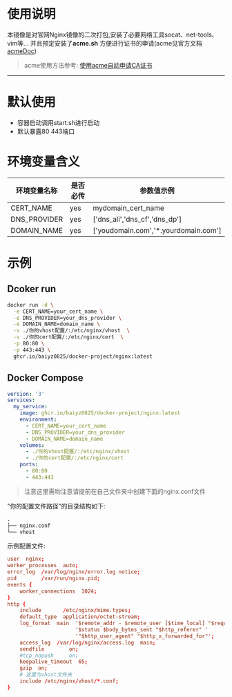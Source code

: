 <!--
 * @Description: 
 * @Version: 
 * @Author: BaiYiZhuo
 * @Date: 2023-09-14 15:30:36
 * @LastEditTime: 2023-09-14 16:39:28
-->
# 使用说明
本镜像是对官网Nginx镜像的二次打包,安装了必要网络工具socat、net-tools、vim等... 并且预定安装了**acme.sh** 方便进行证书的申请(acme见官方文档[acmeDoc](https://github.com/acmesh-official/acme.sh))<br>
> acme使用方法参考: [使用acme自动申请CA证书](https://blog.baiyz.top/posts/bb356855/?highlight=acme)

---
# 默认使用
- 容器启动调用start.sh进行启动
- 默认暴露80 443端口

# 环境变量含义
|环境变量名称|是否必传|参数值示例|
|---|---|---|
|CERT_NAME|yes|mydomain_cert_name|
|DNS_PROVIDER|yes|['dns_ali','dns_cf','dns_dp']|
|DOMAIN_NAME|yes|['youdomain.com','*.yourdomain.com']|

# 示例
## Dcoker run 
```sh
docker run -d \
  -e CERT_NAME=your_cert_name \
  -e DNS_PROVIDER=your_dns_provider \
  -e DOMAIN_NAME=domain_name \
  -v ./你的vhost配置/:/etc/nginx/vhost  \
  -v ./你的cert配置/:/etc/nginx/cert  \
  -p 80:80 \
  -p 443:443 \
  ghcr.io/baiyz0825/docker-project/nginx:latest
```
## Docker Compose
```yaml
version: '3'
services:
  my_service:
    image: ghcr.io/baiyz0825/docker-project/nginx:latest
    environment:
      - CERT_NAME=your_cert_name
      - DNS_PROVIDER=your_dns_provider
      - DOMAIN_NAME=domain_name
    volumes:
      - ./你的vhost配置/:/etc/nginx/vhost
      - ./你的cert配置/:/etc/nginx/cert       
    ports:
      - 80:80
      - 443:443
```
> 注意这里需哟注意请提前在自己文件夹中创建下面的nginx.conf文件

"你的配置文件路径"的目录结构如下:
```txt
.
├── nginx.conf
└── vhost
```
示例配置文件:

```conf
user  nginx;
worker_processes  auto;
error_log  /var/log/nginx/error.log notice;
pid        /var/run/nginx.pid;
events {
    worker_connections  1024;
}
http {
    include       /etc/nginx/mime.types;
    default_type  application/octet-stream;
    log_format  main  '$remote_addr - $remote_user [$time_local] "$request" '
                      '$status $body_bytes_sent "$http_referer" '
                      '"$http_user_agent" "$http_x_forwarded_for"';
    access_log  /var/log/nginx/access.log  main;
    sendfile        on;
    #tcp_nopush     on;
    keepalive_timeout  65;
    gzip  on;
    # 这里为vhost文件夹
    include /etc/nginx/vhost/*.conf;
}

```
